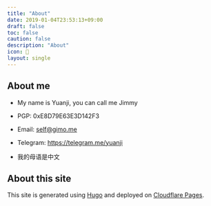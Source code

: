 ```yaml
---
title: "About"
date: 2019-01-04T23:53:13+09:00
draft: false
toc: false
caution: false
description: "About"
icon: 🙏
layout: single
---
```


## About me

- My name is Yuanji, you can call me Jimmy

- PGP: 0xE8D79E63E3D142F3

- Email: self@gimo.me

- Telegram: https://telegram.me/yuanji

- 我的母语是中文

## About this site

This site is generated using [Hugo](https://gohugo.io/) and deployed on [Cloudflare Pages](https://pages.cloudflare.com/).
